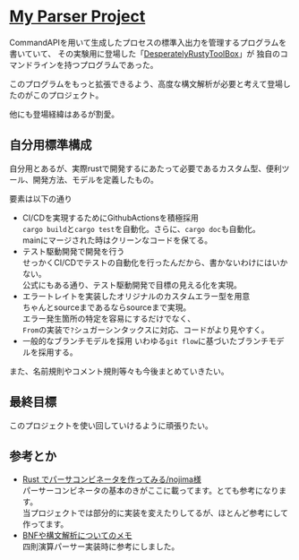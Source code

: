 # [My Parser Project](https://github.com/tam1192/MyParserProject)

CommandAPIを用いて生成したプロセスの標準入出力を管理するプログラムを書いていて、
その実験用に登場した「[DesperatelyRustyToolBox](https://github.com/tam1192/DesperatelyRustyToolBox)」が
独自のコマンドラインを持つプログラムであった。

このプログラムをもっと拡張できるよう、高度な構文解析が必要と考えて登場したのがこのプロジェクト。

他にも登場経緯はあるが割愛。

## 自分用標準構成
自分用とあるが、実際rustで開発するにあたって必要であるカスタム型、便利ツール、開発方法、モデルを定義したもの。

要素は以下の通り
- CI/CDを実現するためにGithubActionsを積極採用  
`cargo build`と`cargo test`を自動化。さらに、`cargo doc`も自動化。  
mainにマージされた時はクリーンなコードを保てる。
- テスト駆動開発で開発を行う  
せっかくCI/CDでテストの自動化を行ったんだから、書かないわけにはいかない。  
公式にもある通り、テスト駆動開発で目標の見える化を実現。
- エラートレイトを実装したオリジナルのカスタムエラー型を用意  
ちゃんとsourceまであるならsourceまで実現。  
エラー発生箇所の特定を容易にするだけでなく、  
`From`の実装で`?`シュガーシンタックスに対応、コードがより見やすく。
- 一般的なブランチモデルを採用
いわゆる`git flow`に基づいたブランチモデルを採用する。  

また、名前規則やコメント規則等々も今後まとめていきたい。

## 最終目標
このプロジェクトを使い回していけるように頑張りたい。

## 参考とか
- [Rust でパーサコンビネータを作ってみる/nojima様](https://zenn.dev/nojima/articles/05cb9ffa0f993b)  
パーサーコンビネータの基本のきがここに載ってます。とても参考になります。  
当プロジェクトでは部分的に実装を変えたりしてるが、ほとんど参考にして作ってます。  
- [BNFや構文解析についてのメモ](https://stay-san.hatenablog.com/entry/2020/07/19/223143)  
四則演算パーサー実装時に参考にしました。



